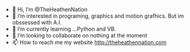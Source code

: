 - 👋 Hi, I’m @TheHeathenNation
- 👀 I’m interested in programing, graphics and motion grafhics. But im obssessed with A.I.
- 🌱 I’m currently learning ...Python and VB.
- 💞️ I’m looking to collaborate on nothing at the moment
- 📫 How to reach me my website http://theheathennation.com

<!---
TheHeathenNation/TheHeathenNation is a ✨ special ✨ repository because its `README.md` (this file) appears on your GitHub profile.
You can click the Preview link to take a look at your changes.
--->
